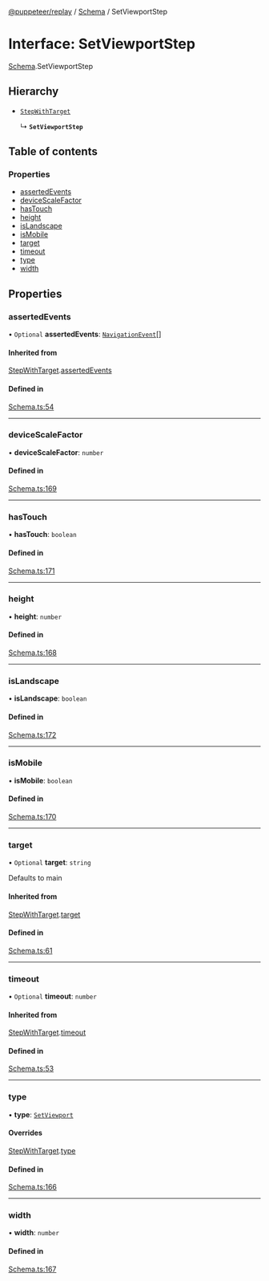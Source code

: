 [@puppeteer/replay](../README.md) / [Schema](../modules/Schema.md) / SetViewportStep

# Interface: SetViewportStep

[Schema](../modules/Schema.md).SetViewportStep

## Hierarchy

- [`StepWithTarget`](Schema.StepWithTarget.md)

  ↳ **`SetViewportStep`**

## Table of contents

### Properties

- [assertedEvents](Schema.SetViewportStep.md#assertedevents)
- [deviceScaleFactor](Schema.SetViewportStep.md#devicescalefactor)
- [hasTouch](Schema.SetViewportStep.md#hastouch)
- [height](Schema.SetViewportStep.md#height)
- [isLandscape](Schema.SetViewportStep.md#islandscape)
- [isMobile](Schema.SetViewportStep.md#ismobile)
- [target](Schema.SetViewportStep.md#target)
- [timeout](Schema.SetViewportStep.md#timeout)
- [type](Schema.SetViewportStep.md#type)
- [width](Schema.SetViewportStep.md#width)

## Properties

### assertedEvents

• `Optional` **assertedEvents**: [`NavigationEvent`](Schema.NavigationEvent.md)[]

#### Inherited from

[StepWithTarget](Schema.StepWithTarget.md).[assertedEvents](Schema.StepWithTarget.md#assertedevents)

#### Defined in

[Schema.ts:54](https://github.com/puppeteer/replay/blob/main/src/Schema.ts#L54)

---

### deviceScaleFactor

• **deviceScaleFactor**: `number`

#### Defined in

[Schema.ts:169](https://github.com/puppeteer/replay/blob/main/src/Schema.ts#L169)

---

### hasTouch

• **hasTouch**: `boolean`

#### Defined in

[Schema.ts:171](https://github.com/puppeteer/replay/blob/main/src/Schema.ts#L171)

---

### height

• **height**: `number`

#### Defined in

[Schema.ts:168](https://github.com/puppeteer/replay/blob/main/src/Schema.ts#L168)

---

### isLandscape

• **isLandscape**: `boolean`

#### Defined in

[Schema.ts:172](https://github.com/puppeteer/replay/blob/main/src/Schema.ts#L172)

---

### isMobile

• **isMobile**: `boolean`

#### Defined in

[Schema.ts:170](https://github.com/puppeteer/replay/blob/main/src/Schema.ts#L170)

---

### target

• `Optional` **target**: `string`

Defaults to main

#### Inherited from

[StepWithTarget](Schema.StepWithTarget.md).[target](Schema.StepWithTarget.md#target)

#### Defined in

[Schema.ts:61](https://github.com/puppeteer/replay/blob/main/src/Schema.ts#L61)

---

### timeout

• `Optional` **timeout**: `number`

#### Inherited from

[StepWithTarget](Schema.StepWithTarget.md).[timeout](Schema.StepWithTarget.md#timeout)

#### Defined in

[Schema.ts:53](https://github.com/puppeteer/replay/blob/main/src/Schema.ts#L53)

---

### type

• **type**: [`SetViewport`](../enums/Schema.StepType.md#setviewport)

#### Overrides

[StepWithTarget](Schema.StepWithTarget.md).[type](Schema.StepWithTarget.md#type)

#### Defined in

[Schema.ts:166](https://github.com/puppeteer/replay/blob/main/src/Schema.ts#L166)

---

### width

• **width**: `number`

#### Defined in

[Schema.ts:167](https://github.com/puppeteer/replay/blob/main/src/Schema.ts#L167)
